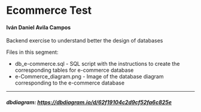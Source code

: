 # Ecommerce Test
#### Iván Daniel Avila Campos

Backend exercise to understand better the design of databases

Files in this segment:
 + db_e-commerce.sql - SQL script with the instructions to create the corresponding tables for e-commerce database
 + e-Commerce_diagram.png - Image of the database diagram corresponding to the e-commerce database

---
##### dbdiagram: https://dbdiagram.io/d/62f19104c2d9cf52fa6c825e